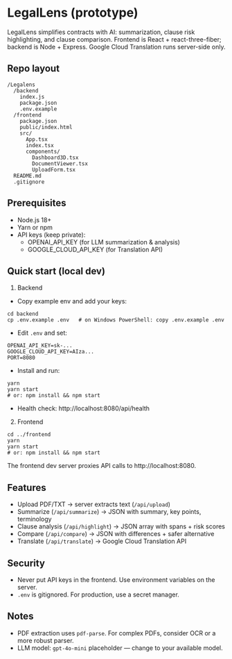 # LegalLens (prototype)

LegalLens simplifies contracts with AI: summarization, clause risk highlighting, and clause comparison. Frontend is React + react-three-fiber; backend is Node + Express. Google Cloud Translation runs server-side only.

## Repo layout

```
/Legalens
  /backend
    index.js
    package.json
    .env.example
  /frontend
    package.json
    public/index.html
    src/
      App.tsx
      index.tsx
      components/
        Dashboard3D.tsx
        DocumentViewer.tsx
        UploadForm.tsx
  README.md
  .gitignore
```

## Prerequisites
- Node.js 18+
- Yarn or npm
- API keys (keep private):
  - OPENAI_API_KEY (for LLM summarization & analysis)
  - GOOGLE_CLOUD_API_KEY (for Translation API)

## Quick start (local dev)

1) Backend
- Copy example env and add your keys:
```
cd backend
cp .env.example .env   # on Windows PowerShell: copy .env.example .env
```
- Edit `.env` and set:
```
OPENAI_API_KEY=sk-...
GOOGLE_CLOUD_API_KEY=AIza...
PORT=8080
```
- Install and run:
```
yarn
yarn start
# or: npm install && npm start
```
- Health check: http://localhost:8080/api/health

2) Frontend
```
cd ../frontend
yarn
yarn start
# or: npm install && npm start
```
The frontend dev server proxies API calls to http://localhost:8080.

## Features
- Upload PDF/TXT → server extracts text (`/api/upload`)
- Summarize (`/api/summarize`) → JSON with summary, key points, terminology
- Clause analysis (`/api/highlight`) → JSON array with spans + risk scores
- Compare (`/api/compare`) → JSON with differences + safer alternative
- Translate (`/api/translate`) → Google Cloud Translation API

## Security
- Never put API keys in the frontend. Use environment variables on the server.
- `.env` is gitignored. For production, use a secret manager.

## Notes
- PDF extraction uses `pdf-parse`. For complex PDFs, consider OCR or a more robust parser.
- LLM model: `gpt-4o-mini` placeholder — change to your available model.

